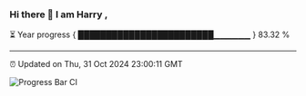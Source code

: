 ### Hi there 👋 I am Harry , 

⏳ Year progress { ████████████████████████▁▁▁▁▁▁ } 83.32 %

---

⏰ Updated on Thu, 31 Oct 2024 23:00:11 GMT

![Progress Bar CI](https://github.com/duykhang68/duykhang68/workflows/Progress%20Bar%20CI/badge.svg)
